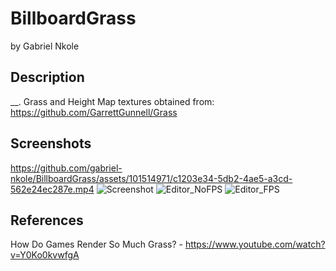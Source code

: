 # BillboardGrass
by Gabriel Nkole

## Description
__. Grass and Height Map textures obtained from: https://github.com/GarrettGunnell/Grass

## Screenshots
https://github.com/gabriel-nkole/BillboardGrass/assets/101514971/c1203e34-5db2-4ae5-a3cd-562e24ec287e.mp4
![Screenshot](https://github.com/gabriel-nkole/BillboardGrass/assets/101514971/0da4a3a7-eeec-4d6c-997a-c841d680cca8)
![Editor_NoFPS](https://github.com/gabriel-nkole/BillboardGrass/assets/101514971/949c56c3-81eb-42a8-877c-6abee0f78ae6)
![Editor_FPS](https://github.com/gabriel-nkole/BillboardGrass/assets/101514971/cfd4a4ef-1a8f-49e3-acdc-cb70fb7fb7cd)

## References
How Do Games Render So Much Grass? - https://www.youtube.com/watch?v=Y0Ko0kvwfgA
